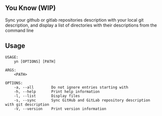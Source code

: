 ## You Know (WIP)
Sync your github or gitlab repositories description with your local git description, and display a list of
directories with their descriptions from the command line

## Usage
```
USAGE:
    yn [OPTIONS] [PATH]

ARGS:
    <PATH>

OPTIONS:
    -a, --all        Do not ignore entries starting with
    -h, --help       Print help information
    -l, --list       Display files
    -s, --sync       Sync GitHub and GitLab repository description with git description
    -V, --version    Print version information
```

